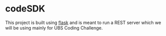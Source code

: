 # codeSDK

This project is built using [flask](https://flask.palletsprojects.com/en/2.3.x/) and is meant to run a REST server which we will be using mainly for UBS Coding Challenge.
